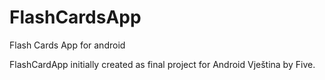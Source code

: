 # FlashCardsApp
Flash Cards App for android

FlashCardApp initially created as final project for Android Vještina by Five.
